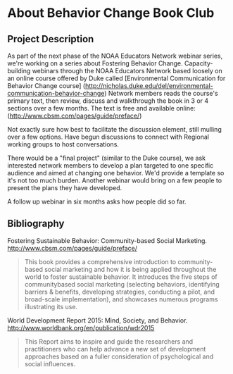 # About Behavior Change Book Club

## Project Description
As part of the next phase of the NOAA Educators Network webinar series, we're working on a series about Fostering Behavior Change. Capacity-building webinars through the NOAA Educators Network based loosely on an online course offered by Duke called [Environmental Communication for Behavior Change course]  (http://nicholas.duke.edu/del/environmental-communication-behavior-change) Network members reads the course's primary text, then review, discuss and walkthrough the book in 3 or 4 sections over a few months. The text is free and available online: (http://www.cbsm.com/pages/guide/preface/)

Not exactly sure how best to facilitate the discussion element, still mulling over a few options. Have begun discussions to connect with Regional working groups to host conversations.

There would be a "final project" (similar to the Duke course), we ask interested network members to develop a plan targeted to one specific audience and aimed at changing one behavior. We'd provide a template so it's not too much burden. Another webinar would bring on a few people to present the plans they have developed.

A follow up webinar in six months asks how people did so far.

## Bibliography

Fostering Sustainable Behavior: Community-based Social Marketing. http://www.cbsm.com/pages/guide/preface/
> This book provides a comprehensive introduction to community-based social marketing and how it is being applied throughout the world to foster sustainable behavior. It introduces the five steps of communitybased social marketing (selecting behaviors, identifying barriers & benefits, developing strategies, conducting a pilot, and broad-scale implementation), and showcases numerous programs illustrating its use.

World Development Report 2015: Mind, Society, and Behavior. http://www.worldbank.org/en/publication/wdr2015
> This Report aims to inspire and guide the researchers and practitioners who can help advance a new set of development approaches based on a fuller consideration of psychological and social influences. 
